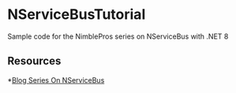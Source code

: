 # NServiceBusTutorial

Sample code for the NimblePros series on NServiceBus with .NET 8

## Resources

*[Blog Series On NServiceBus](https://blog.nimblepros.com/blogs/what-is-nservicebus/)
